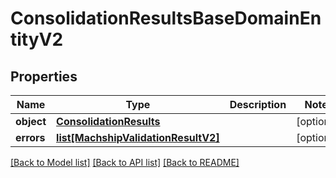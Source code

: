 # ConsolidationResultsBaseDomainEntityV2

## Properties
Name | Type | Description | Notes
------------ | ------------- | ------------- | -------------
**object** | [**ConsolidationResults**](ConsolidationResults.md) |  | [optional] 
**errors** | [**list[MachshipValidationResultV2]**](MachshipValidationResultV2.md) |  | [optional] 

[[Back to Model list]](../README.md#documentation-for-models) [[Back to API list]](../README.md#documentation-for-api-endpoints) [[Back to README]](../README.md)

